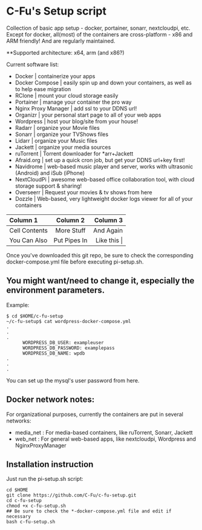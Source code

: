 # C-Fu's Setup script
Collection of basic app setup - docker, portainer, sonarr, nextcloudpi, etc.
Except for docker, all(most) of the containers are cross-platform - x86 and ARM friendly! And are regularly maintained.

**Supported architecture: x64, arm (and x86?)

Current software list:

- Docker | containerize your apps
- Docker Compose | easily spin up and down your containers, as well as to help ease migration
- RClone | mount your cloud storage easily
- Portainer | manage your container the pro way
- Nginx Proxy Manager | add ssl to your DDNS url!
- Organizr | your personal start page to all of your web apps
- Wordpress | host your blog/site from your house!
- Radarr | organize your Movie files
- Sonarr | organize your TVShows files
- Lidarr | organize your Music files
- Jackett | organize your media sources
- ruTorrent | Torrent downloader for *arr+Jackett
- Afraid.org | set up a quick cron job, but get your DDNS url+key first!
- Navidrome | web-based music player and server, works with ultrasonic (Android) and iSub (iPhone)
- NextCloudPi | awesome web-based office collaboration tool, with cloud storage support & sharing!
- Overseerr | Request your movies & tv shows from here
- Dozzle | Web-based, very lightweight docker logs viewer for all of your containers

| Column 1       | Column 2     | Column 3     |
| :------------- | :----------: | -----------: |
|  Cell Contents | More Stuff   | And Again    |
| You Can Also   | Put Pipes In | Like this \| |

Once you've downloaded this git repo, be sure to check the corresponding docker-compose.yml file before executing pi-setup.sh. 
## You might want/need to change it, especially the environment parameters. 
Example:


```
$ cd $HOME/c-fu-setup
~/c-fu-setup$ cat wordpress-docker-compose.yml
.
.
.
      WORDPRESS_DB_USER: exampleuser
      WORDPRESS_DB_PASSWORD: examplepass
      WORDPRESS_DB_NAME: wpdb
.
.
.
```

You can set up the mysql's user password from here.

## Docker network notes:
For organizational purposes, currently the containers are put in several networks:
- media_net : For media-based containers, like ruTorrent, Sonarr, Jackett
- web_net : For general web-based apps, like nextcloudpi, Wordpress and NginxProxyManager

## Installation instruction

Just run the pi-setup.sh script:

```
cd $HOME
git clone https://github.com/C-Fu/c-fu-setup.git
cd c-fu-setup
chmod +x c-fu-setup.sh
## Be sure to check the *-docker-compose.yml file and edit if necessary
bash c-fu-setup.sh
```
